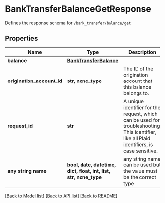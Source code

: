 # BankTransferBalanceGetResponse

Defines the response schema for `/bank_transfer/balance/get`

## Properties
Name | Type | Description | Notes
------------ | ------------- | ------------- | -------------
**balance** | [**BankTransferBalance**](BankTransferBalance.md) |  | 
**origination_account_id** | **str, none_type** | The ID of the origination account that this balance belongs to. | 
**request_id** | **str** | A unique identifier for the request, which can be used for troubleshooting. This identifier, like all Plaid identifiers, is case sensitive. | 
**any string name** | **bool, date, datetime, dict, float, int, list, str, none_type** | any string name can be used but the value must be the correct type | [optional]

[[Back to Model list]](../README.md#documentation-for-models) [[Back to API list]](../README.md#documentation-for-api-endpoints) [[Back to README]](../README.md)


